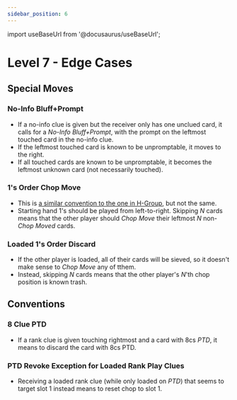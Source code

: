 ```yaml
---
sidebar_position: 6
---
```


import useBaseUrl from '@docusaurus/useBaseUrl';

# Level 7 - Edge Cases

## Special Moves

### No-Info Bluff+Prompt
- If a no-info clue is given but the receiver only has one unclued card, it calls for a *No-Info Bluff+Prompt*, with the prompt on the leftmost touched card in the no-info clue.
- If the leftmost touched card is known to be unpromptable, it moves to the right.
- If all touched cards are known to be unpromptable, it becomes the leftmost unknown card (not necessarily touched).

### 1's Order Chop Move
- This is [a similar convention to the one in H-Group](https://hanabi.github.io/level-4#the-order-chop-move-ocm), but not the same.
- Starting hand 1's should be played from left-to-right. Skipping _N_ cards means that the other player should *Chop Move* their leftmost _N_ non-*Chop Moved* cards.

### Loaded 1's Order Discard
- If the other player is loaded, all of their cards will be sieved, so it doesn't make sense to *Chop Move* any of tthem.
- Instead, skipping _N_ cards means that the other player's _N_'th chop position is known trash.

## Conventions

### 8 Clue PTD
- If a rank clue is given touching rightmost and a card with 8cs *PTD*, it means to discard the card with 8cs PTD.

### PTD Revoke Exception for Loaded Rank Play Clues
- Receiving a loaded rank clue (while only loaded on *PTD*) that seems to target slot 1 instead means to reset chop to slot 1.
